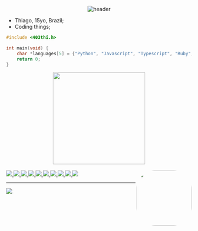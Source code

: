 <span align="center">
    
![header](https://dynamic-image-render.vercel.app/api?preset=dracula&title=403thi&subtitle=%2F%2Fhello%2C%20world!&textAnimation=popup)
    
</span>

- Thiago, 15yo, Brazil;
- Coding things;


```c
#include <403thi.h>

int main(void) {
    char *languages[5] = {"Python", "Javascript", "Typescript", "Ruby", "C"};
    return 0;
}
```

<div align="center">
  <a href="https://github.com/403thi">
  <img height="250px" src="https://github-readme-stats.vercel.app/api/top-langs/?username=403thi&layout=compact&langs_count=7&theme=dark"/>
</div>
    
<div style="display: inline" align="right"><br>
  <img src="https://img.shields.io/badge/Python-3776AB?style=for-the-badge&logo=python&logoColor=white">
  <img src="https://img.shields.io/badge/Ruby-CC342D?style=for-the-badge&logo=ruby&logoColor=white">
  <img src="https://img.shields.io/badge/Ruby_on_Rails-CC0000?style=for-the-badge&logo=ruby-on-rails&logoColor=white">
  <img src="https://img.shields.io/badge/JavaScript-F7DF1E?style=for-the-badge&logo=javascript&logoColor=black">
  <img src="https://img.shields.io/badge/React-20232A?style=for-the-badge&logo=react&logoColor=61DAFB">
  <img src="https://img.shields.io/badge/TypeScript-007ACC?style=for-the-badge&logo=typescript&logoColor=white">
  <img src="https://img.shields.io/badge/Node.js-43853D?style=for-the-badge&logo=node.js&logoColor=white">
  <img src="https://img.shields.io/badge/HTML5-E34F26?style=for-the-badge&logo=html5&logoColor=white">
  <img src="https://img.shields.io/badge/CSS3-1572B6?style=for-the-badge&logo=css3&logoColor=white">
  <img src="https://img.shields.io/badge/C-00599C?style=for-the-badge&logo=c&logoColor=white">
  <img align="right" height="150" style="border-radius:50px;" src= "https://c.tenor.com/AlUkiGkR2j8AAAAC/new-game-ahagon-umiko-programming.gif">
</div>
    
----------
 
<div> 
  <a href="#"><img src="https://img.shields.io/badge/dm_discord:_403thi%232647-7289DA?style=for-the-badge&logo=discord&logoColor=white"></a>
</div>
